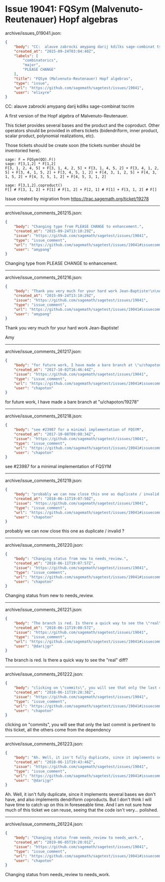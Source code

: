 # Issue 19041: FQSym (Malvenuto-Reutenauer) Hopf algebras

archive/issues_019041.json:
```json
{
    "body": "CC:  alauve zabrocki amypang darij kdilks sage-combinat tscrim\n\nA first version of the Hopf algebra of Malvenuto-Reutenauer.\n\nThis ticket provides several bases and the product and the coproduct. \nOther operators should be provided in others tickets (bidendriform, inner product, scalar product, polynomial realizations, etc).\n\nThose tickets should be create soon (the tickets number should be inventoried here).\n\n\n```\nsage: F = FQSym(QQ).F()\nsage: F[3,1,2] * F[1,2]\nF[3, 1, 2, 4, 5] + F[3, 1, 4, 2, 5] + F[3, 1, 4, 5, 2] + F[3, 4, 1, 2, 5] + F[3, 4, 1, 5, 2] + F[3, 4, 5, 1, 2] + F[4, 3, 1, 2, 5] + F[4, 3, 1, 5, 2] + F[4, 3, 5, 1, 2] + F[4, 5, 3, 1, 2]\n\nsage: F[3,1,2].coproduct()\nF[] # F[3, 1, 2] + F[1] # F[1, 2] + F[2, 1] # F[1] + F[3, 1, 2] # F[]\n```\n\n\nIssue created by migration from https://trac.sagemath.org/ticket/19278\n\n",
    "created_at": "2015-09-24T03:04:40Z",
    "labels": [
        "combinatorics",
        "major",
        "PLEASE CHANGE"
    ],
    "title": "FQSym (Malvenuto-Reutenauer) Hopf algebras",
    "type": "issue",
    "url": "https://github.com/sagemath/sagetest/issues/19041",
    "user": "elixyre"
}
```
CC:  alauve zabrocki amypang darij kdilks sage-combinat tscrim

A first version of the Hopf algebra of Malvenuto-Reutenauer.

This ticket provides several bases and the product and the coproduct. 
Other operators should be provided in others tickets (bidendriform, inner product, scalar product, polynomial realizations, etc).

Those tickets should be create soon (the tickets number should be inventoried here).


```
sage: F = FQSym(QQ).F()
sage: F[3,1,2] * F[1,2]
F[3, 1, 2, 4, 5] + F[3, 1, 4, 2, 5] + F[3, 1, 4, 5, 2] + F[3, 4, 1, 2, 5] + F[3, 4, 1, 5, 2] + F[3, 4, 5, 1, 2] + F[4, 3, 1, 2, 5] + F[4, 3, 1, 5, 2] + F[4, 3, 5, 1, 2] + F[4, 5, 3, 1, 2]

sage: F[3,1,2].coproduct()
F[] # F[3, 1, 2] + F[1] # F[1, 2] + F[2, 1] # F[1] + F[3, 1, 2] # F[]
```


Issue created by migration from https://trac.sagemath.org/ticket/19278





---

archive/issue_comments_261215.json:
```json
{
    "body": "Changing type from PLEASE CHANGE to enhancement.",
    "created_at": "2015-09-24T13:10:29Z",
    "issue": "https://github.com/sagemath/sagetest/issues/19041",
    "type": "issue_comment",
    "url": "https://github.com/sagemath/sagetest/issues/19041#issuecomment-261215",
    "user": "amypang"
}
```

Changing type from PLEASE CHANGE to enhancement.



---

archive/issue_comments_261216.json:
```json
{
    "body": "Thank you very much for your hard work Jean-Baptiste!\n\nAmy",
    "created_at": "2015-09-24T13:10:29Z",
    "issue": "https://github.com/sagemath/sagetest/issues/19041",
    "type": "issue_comment",
    "url": "https://github.com/sagemath/sagetest/issues/19041#issuecomment-261216",
    "user": "amypang"
}
```

Thank you very much for your hard work Jean-Baptiste!

Amy



---

archive/issue_comments_261217.json:
```json
{
    "body": "for future work, I have made a bare branch at \"u/chapoton/19278\"",
    "created_at": "2017-10-02T16:46:44Z",
    "issue": "https://github.com/sagemath/sagetest/issues/19041",
    "type": "issue_comment",
    "url": "https://github.com/sagemath/sagetest/issues/19041#issuecomment-261217",
    "user": "chapoton"
}
```

for future work, I have made a bare branch at "u/chapoton/19278"



---

archive/issue_comments_261218.json:
```json
{
    "body": "see #23987 for a minimal implementation of FQSYM",
    "created_at": "2017-10-08T09:08:34Z",
    "issue": "https://github.com/sagemath/sagetest/issues/19041",
    "type": "issue_comment",
    "url": "https://github.com/sagemath/sagetest/issues/19041#issuecomment-261218",
    "user": "chapoton"
}
```

see #23987 for a minimal implementation of FQSYM



---

archive/issue_comments_261219.json:
```json
{
    "body": "probably we can now close this one as duplicate / invalid ?",
    "created_at": "2018-06-11T19:07:50Z",
    "issue": "https://github.com/sagemath/sagetest/issues/19041",
    "type": "issue_comment",
    "url": "https://github.com/sagemath/sagetest/issues/19041#issuecomment-261219",
    "user": "chapoton"
}
```

probably we can now close this one as duplicate / invalid ?



---

archive/issue_comments_261220.json:
```json
{
    "body": "Changing status from new to needs_review.",
    "created_at": "2018-06-11T19:07:57Z",
    "issue": "https://github.com/sagemath/sagetest/issues/19041",
    "type": "issue_comment",
    "url": "https://github.com/sagemath/sagetest/issues/19041#issuecomment-261220",
    "user": "chapoton"
}
```

Changing status from new to needs_review.



---

archive/issue_comments_261221.json:
```json
{
    "body": "The branch is red. Is there a quick way to see the \"real\" diff?",
    "created_at": "2018-06-11T19:08:57Z",
    "issue": "https://github.com/sagemath/sagetest/issues/19041",
    "type": "issue_comment",
    "url": "https://github.com/sagemath/sagetest/issues/19041#issuecomment-261221",
    "user": "@darijgr"
}
```

The branch is red. Is there a quick way to see the "real" diff?



---

archive/issue_comments_261222.json:
```json
{
    "body": "clicking on \"commits\", you will see that only the last commit is pertinent to this ticket, all the others come from the dependency",
    "created_at": "2018-06-11T19:28:38Z",
    "issue": "https://github.com/sagemath/sagetest/issues/19041",
    "type": "issue_comment",
    "url": "https://github.com/sagemath/sagetest/issues/19041#issuecomment-261222",
    "user": "chapoton"
}
```

clicking on "commits", you will see that only the last commit is pertinent to this ticket, all the others come from the dependency



---

archive/issue_comments_261223.json:
```json
{
    "body": "Ah. Well, it isn't fully duplicate, since it implements several bases we don't have, and also implements dendriform *co*products. But I don't think I will have time to catch up on this in foreseeable time. And I am not sure how much of this ticket we can reuse, seeing that the code isn't very... polished.",
    "created_at": "2018-06-11T19:43:46Z",
    "issue": "https://github.com/sagemath/sagetest/issues/19041",
    "type": "issue_comment",
    "url": "https://github.com/sagemath/sagetest/issues/19041#issuecomment-261223",
    "user": "@darijgr"
}
```

Ah. Well, it isn't fully duplicate, since it implements several bases we don't have, and also implements dendriform *co*products. But I don't think I will have time to catch up on this in foreseeable time. And I am not sure how much of this ticket we can reuse, seeing that the code isn't very... polished.



---

archive/issue_comments_261224.json:
```json
{
    "body": "Changing status from needs_review to needs_work.",
    "created_at": "2019-06-05T19:20:01Z",
    "issue": "https://github.com/sagemath/sagetest/issues/19041",
    "type": "issue_comment",
    "url": "https://github.com/sagemath/sagetest/issues/19041#issuecomment-261224",
    "user": "chapoton"
}
```

Changing status from needs_review to needs_work.
